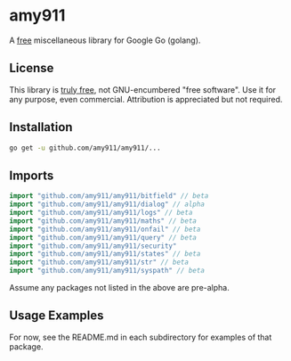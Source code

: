 # amy911
A [free](https://creativecommons.org/publicdomain/zero/1.0/) miscellaneous library for Google Go (golang).

## License
This library is [truly free](https://creativecommons.org/publicdomain/zero/1.0/), not GNU-encumbered "free software".  Use it for any purpose, even commercial.  Attribution is appreciated but not required.

## Installation
```sh
go get -u github.com/amy911/amy911/...
```

## Imports
```go
import "github.com/amy911/amy911/bitfield" // beta
import "github.com/amy911/amy911/dialog" // alpha
import "github.com/amy911/amy911/logs" // beta
import "github.com/amy911/amy911/maths" // beta
import "github.com/amy911/amy911/onfail" // beta
import "github.com/amy911/amy911/query" // beta
import "github.com/amy911/amy911/security"
import "github.com/amy911/amy911/states" // beta
import "github.com/amy911/amy911/str" // beta
import "github.com/amy911/amy911/syspath" // beta
```
Assume any packages not listed in the above are pre-alpha.

## Usage Examples
For now, see the README.md in each subdirectory for examples of that package.
